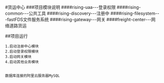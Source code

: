 #货运中心
###项目模块说明
####rising-uaa---登录权限
####rising-common---公共工具
####rising-discovery---注册中
####rising-filesystem---fastFDS文件服务系统
####rising-gateway---网关
####freight-center---网络道路货运


##项目运行
```
1.启动注册中心模块
2.启动登录权限模块
3.启动网关模块
4.启动其他业务模块


数据库连接的阿里云服务器MySQL
```